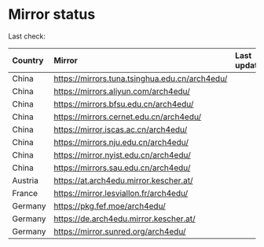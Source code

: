 <script src="./time.js"></script>
# Mirror status
Last check: <script type="text/javascript">localize(1711005397.1582491);</script>

|Country|Mirror|Last update|
|:------|:-----|:----------|
|China|https://mirrors.tuna.tsinghua.edu.cn/arch4edu/|<script type="text/javascript">localize(1710959480);</script>|
|China|https://mirrors.aliyun.com/arch4edu/|<script type="text/javascript">localize(1710959480);</script>|
|China|https://mirrors.bfsu.edu.cn/arch4edu/|<script type="text/javascript">localize(1710959480);</script>|
|China|https://mirrors.cernet.edu.cn/arch4edu/|<script type="text/javascript">localize(1710959480);</script>|
|China|https://mirror.iscas.ac.cn/arch4edu/|<script type="text/javascript">localize(1710959480);</script>|
|China|https://mirrors.nju.edu.cn/arch4edu/|<script type="text/javascript">localize(1710959480);</script>|
|China|https://mirror.nyist.edu.cn/arch4edu/|<script type="text/javascript">localize(1710959480);</script>|
|China|https://mirrors.sau.edu.cn/arch4edu/|<script type="text/javascript">localize(1710959480);</script>|
|Austria|https://at.arch4edu.mirror.kescher.at/|<script type="text/javascript">localize(1710959480);</script>|
|France|https://mirror.lesviallon.fr/arch4edu/|<script type="text/javascript">localize(1710959480);</script>|
|Germany|https://pkg.fef.moe/arch4edu/|<script type="text/javascript">localize(1710959480);</script>|
|Germany|https://de.arch4edu.mirror.kescher.at/|<script type="text/javascript">localize(1710959480);</script>|
|Germany|https://mirror.sunred.org/arch4edu/|<script type="text/javascript">localize(1710959480);</script>|

<script src="./tablefilter/tablefilter.js"></script>
<script src="./table.js"></script>